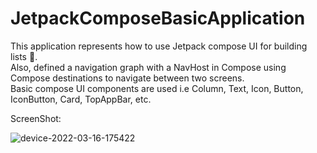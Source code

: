 # JetpackComposeBasicApplication
This application represents how to use Jetpack compose UI for building lists 🚀.<br />
Also, defined a navigation graph with a NavHost in Compose using Compose destinations to navigate between two screens.<br />
Basic compose UI components are used i.e Column, Text, Icon, Button, IconButton, Card, TopAppBar, etc.<br />

ScreenShot:<br />

![device-2022-03-16-175422](https://user-images.githubusercontent.com/33259055/158589835-048094a1-fd7b-4520-a899-2e6559a981ec.png)
